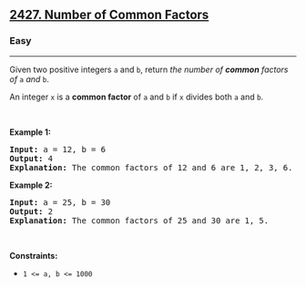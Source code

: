 <h2><a href="https://leetcode.com/problems/number-of-common-factors/">2427. Number of Common Factors</a></h2><h3>Easy</h3><hr><div style="user-select: auto;"><p style="user-select: auto;">Given two positive integers <code style="user-select: auto;">a</code> and <code style="user-select: auto;">b</code>, return <em style="user-select: auto;">the number of <strong style="user-select: auto;">common</strong> factors of </em><code style="user-select: auto;">a</code><em style="user-select: auto;"> and </em><code style="user-select: auto;">b</code>.</p>

<p style="user-select: auto;">An integer <code style="user-select: auto;">x</code> is a <strong style="user-select: auto;">common factor</strong> of <code style="user-select: auto;">a</code> and <code style="user-select: auto;">b</code> if <code style="user-select: auto;">x</code> divides both <code style="user-select: auto;">a</code> and <code style="user-select: auto;">b</code>.</p>

<p style="user-select: auto;">&nbsp;</p>
<p style="user-select: auto;"><strong style="user-select: auto;">Example 1:</strong></p>

<pre style="user-select: auto;"><strong style="user-select: auto;">Input:</strong> a = 12, b = 6
<strong style="user-select: auto;">Output:</strong> 4
<strong style="user-select: auto;">Explanation:</strong> The common factors of 12 and 6 are 1, 2, 3, 6.
</pre>

<p style="user-select: auto;"><strong style="user-select: auto;">Example 2:</strong></p>

<pre style="user-select: auto;"><strong style="user-select: auto;">Input:</strong> a = 25, b = 30
<strong style="user-select: auto;">Output:</strong> 2
<strong style="user-select: auto;">Explanation:</strong> The common factors of 25 and 30 are 1, 5.
</pre>

<p style="user-select: auto;">&nbsp;</p>
<p style="user-select: auto;"><strong style="user-select: auto;">Constraints:</strong></p>

<ul style="user-select: auto;">
	<li style="user-select: auto;"><code style="user-select: auto;">1 &lt;= a, b &lt;= 1000</code></li>
</ul>
</div>